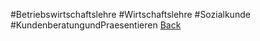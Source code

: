 #Betriebswirtschaftslehre #Wirtschaftslehre #Sozialkunde #KundenberatungundPraesentieren 
[Back](Uebersicht%20BWL%20Wirtschaftslehre%20und%20Sozialkunde.md)
